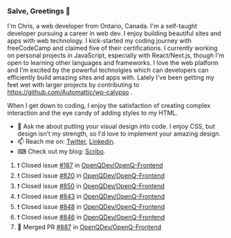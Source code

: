 ### Salve, Greetings 👋

I'm Chris, a web developer from Ontario, Canada. I'm a self-taught developer pursuing a career in web dev. I enjoy building beautiful sites and apps with web technology.
I kick-started my coding journey with freeCodeCamp and claimed five of their certifications.  I currently working on personal projects in JavaScript, especially with React/Next.js, though I'm open to learning other languages and frameworks. I love the web platform and I'm excited by the powerful technolgies which can developers can efficiently build amazing sites and apps with. Lately I've been getting my feet wet with larger projects by contributing to https://github.com/Automattic/wp-calypso .

When I get down to coding, I enjoy the satisfaction of creating complex interaction and the eye candy of adding styles to my HTML. 

- 💬 Ask me about putting your visual design into code. I enjoy CSS, but design isn't my strength, so I'd love to implement your amazing design.
- 📫 Reach me on: [Twitter](https://twitter.com/Christo28120856), [Linkedin](https://www.linkedin.com/in/christopher-stevers-07b9a5204/).
- ⌨ Check out my blog: [Scribo](https://christopherstevers.cf).
<!--
**Christopher-Stevers/Christopher-Stevers** is a ✨ _special_ ✨ repository because its `README.md` (this file) appears on your GitHub profile.

Here are some ideas to get you started:

- 🔭 I’m currently working on ...
- 🌱 I’m currently learning ...
- 👯 I’m looking to collaborate on ...
- 🤔 I’m looking for help with ...
- 😄 Pronouns: ...
- ⚡ Fun fact: ...
-->

<!--START_SECTION:activity-->
1. ❗️ Closed issue [#187](https://github.com/OpenQDev/OpenQ-Frontend/issues/187) in [OpenQDev/OpenQ-Frontend](https://github.com/OpenQDev/OpenQ-Frontend)
2. ❗️ Closed issue [#820](https://github.com/OpenQDev/OpenQ-Frontend/issues/820) in [OpenQDev/OpenQ-Frontend](https://github.com/OpenQDev/OpenQ-Frontend)
3. ❗️ Closed issue [#850](https://github.com/OpenQDev/OpenQ-Frontend/issues/850) in [OpenQDev/OpenQ-Frontend](https://github.com/OpenQDev/OpenQ-Frontend)
4. ❗️ Closed issue [#843](https://github.com/OpenQDev/OpenQ-Frontend/issues/843) in [OpenQDev/OpenQ-Frontend](https://github.com/OpenQDev/OpenQ-Frontend)
5. ❗️ Closed issue [#848](https://github.com/OpenQDev/OpenQ-Frontend/issues/848) in [OpenQDev/OpenQ-Frontend](https://github.com/OpenQDev/OpenQ-Frontend)
6. ❗️ Closed issue [#846](https://github.com/OpenQDev/OpenQ-Frontend/issues/846) in [OpenQDev/OpenQ-Frontend](https://github.com/OpenQDev/OpenQ-Frontend)
7. 🎉 Merged PR [#887](https://github.com/OpenQDev/OpenQ-Frontend/pull/887) in [OpenQDev/OpenQ-Frontend](https://github.com/OpenQDev/OpenQ-Frontend)
<!--END_SECTION:activity-->

